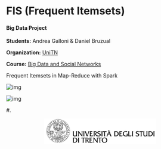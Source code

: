 # FIS (Frequent Itemsets)

#### Big Data Project

**Students:** Andrea Galloni & Daniel Bruzual

**Organization:** [UniTN](http://www.unitn.it/en)

**Course:** [Big Data and Social Networks](http://web.unitn.it/scienze/25367/struttura-del-corso)

Frequent Itemsets in Map-Reduce with Spark

![img](https://spark.apache.org/docs/1.3.0/api/python/_static/spark-logo-hd.png)

![img](https://www.python.org/static/community_logos/python-logo-inkscape.svg)

#.

<p align="center">
  <a href="http://unitn.it/en">
  <img src="https://raw.githubusercontent.com/sn1p3r46/introsde-2015-assignment-3-client/master/images/LogoUniTn.png" width="300">
  </a>
</p>
